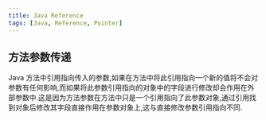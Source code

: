 ```yaml
---
title: Java Reference
tags: [Java, Reference, Pointer]
---
```


## 方法参数传递

Java 方法中引用指向传入的参数,如果在方法中将此引用指向一个新的值将不会对参数有任何影响,而如果将此参数引用指向的对象中的字段进行修改却会作用在外部参数中.这是因为方法参数在方法中只是一个引用指向了此参数对象,通过引用找到对象后修改其字段直接作用在参数对象上,这与直接修改参数引用指向不同.
